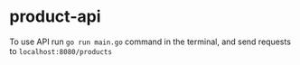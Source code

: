 # product-api

To use API run ```go run main.go``` command in the terminal, and send requests to ```localhost:8080/products```
